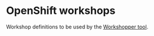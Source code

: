 # OpenShift workshops

Workshop definitions to be used by the [Workshopper tool](https://github.com/osevg/workshopper).
